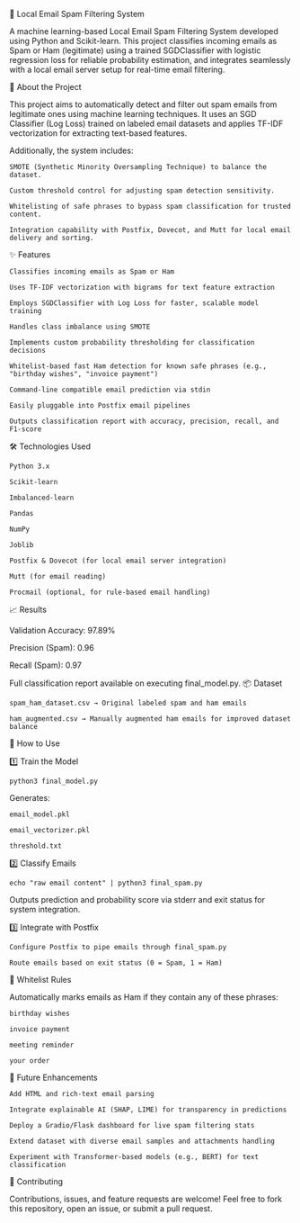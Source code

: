 📧 Local Email Spam Filtering System

A machine learning-based Local Email Spam Filtering System developed using Python and Scikit-learn.
This project classifies incoming emails as Spam or Ham (legitimate) using a trained SGDClassifier with logistic regression loss for reliable probability estimation, and integrates seamlessly with a local email server setup for real-time email filtering.

📖 About the Project

This project aims to automatically detect and filter out spam emails from legitimate ones using machine learning techniques.
It uses an SGD Classifier (Log Loss) trained on labeled email datasets and applies TF-IDF vectorization for extracting text-based features.

Additionally, the system includes:

    SMOTE (Synthetic Minority Oversampling Technique) to balance the dataset.

    Custom threshold control for adjusting spam detection sensitivity.

    Whitelisting of safe phrases to bypass spam classification for trusted content.

    Integration capability with Postfix, Dovecot, and Mutt for local email delivery and sorting.

✨ Features

    Classifies incoming emails as Spam or Ham

    Uses TF-IDF vectorization with bigrams for text feature extraction

    Employs SGDClassifier with Log Loss for faster, scalable model training

    Handles class imbalance using SMOTE

    Implements custom probability thresholding for classification decisions

    Whitelist-based fast Ham detection for known safe phrases (e.g., "birthday wishes", "invoice payment")

    Command-line compatible email prediction via stdin

    Easily pluggable into Postfix email pipelines

    Outputs classification report with accuracy, precision, recall, and F1-score

🛠️ Technologies Used

    Python 3.x

    Scikit-learn

    Imbalanced-learn

    Pandas

    NumPy

    Joblib

    Postfix & Dovecot (for local email server integration)

    Mutt (for email reading)

    Procmail (optional, for rule-based email handling)

📈 Results

Validation Accuracy: 97.89%

Precision (Spam): 0.96

Recall (Spam): 0.97

Full classification report available on executing final_model.py.
📦 Dataset

    spam_ham_dataset.csv → Original labeled spam and ham emails

    ham_augmented.csv → Manually augmented ham emails for improved dataset balance

🚀 How to Use

1️⃣ Train the Model

```
python3 final_model.py
```

Generates:

    email_model.pkl

    email_vectorizer.pkl

    threshold.txt

2️⃣ Classify Emails

```
echo "raw email content" | python3 final_spam.py
```

Outputs prediction and probability score via stderr and exit status for system integration.

3️⃣ Integrate with Postfix

    Configure Postfix to pipe emails through final_spam.py

    Route emails based on exit status (0 = Spam, 1 = Ham)

📑 Whitelist Rules

Automatically marks emails as Ham if they contain any of these phrases:

    birthday wishes

    invoice payment

    meeting reminder

    your order

🌱 Future Enhancements

    Add HTML and rich-text email parsing

    Integrate explainable AI (SHAP, LIME) for transparency in predictions

    Deploy a Gradio/Flask dashboard for live spam filtering stats

    Extend dataset with diverse email samples and attachments handling

    Experiment with Transformer-based models (e.g., BERT) for text classification

🤝 Contributing

Contributions, issues, and feature requests are welcome!
Feel free to fork this repository, open an issue, or submit a pull request.
